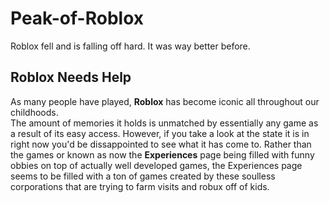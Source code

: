 # Peak-of-Roblox
Roblox fell and is falling off hard.  It was way better before.
## Roblox Needs Help
As many people have played, **Roblox** has become iconic all throughout our childhoods.  
The amount of memories it holds is unmatched by essentially any game as a result of its easy access.
However, if you take a look at the state it is in right now you'd be dissappointed to see what it has come to.
Rather than the games or known as now the **Experiences** page being filled with funny obbies on top of actually well developed games,
the Experiences page seems to be filled with a ton of games created by these soulless corporations that are trying to farm visits and robux off of kids.
